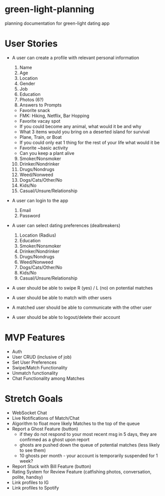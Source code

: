 # green-light-planning
planning documentation for green-light dating app 

# User Stories 
- A user can create a profile with relevant personal information 
  1. Name 
  2. Age 
  3. Location 
  4. Gender
  5. Job 
  6. Education
  7. Photos (6?) 
  8. Answers to Prompts 
    - Favorite snack
    - FMK: Hiking, Netflix, Bar Hopping
    - Favorite vacay spot 
    - If you could become any animal, what would it be and why 
    - What 3 items would you bring on a deserted island for survival 
    - Plane, Train, or Boat 
    - If you could only eat 1 thing for the rest of your life what would it be 
    - Favorite ~basic activity 
    - Can you keep a plant alive 
  9. Smoker/Nonsmoker 
  10. Drinker/Nondrinker 
  11. Drugs/Nondrugs 
  12. Weed/Nonweed 
  13. Dogs/Cats/Other/No
  14. Kids/No
  15. Casual/Unsure/Relationship

- A user can login to the app 
  1. Email 
  2. Password 
  
- A user can select dating preferences (dealbreakers) 
  1. Location (Radius) 
  2. Education 
  3. Smoker/Nonsmoker 
  4. Drinker/Nondrinker 
  5. Drugs/Nondrugs 
  6. Weed/Nonweed 
  7. Dogs/Cats/Other/No
  8. Kids/No
  9. Casual/Unsure/Relationship

- A user should be able to swipe R (yes) / L (no) on potential matches 
- A user should be able to match with other users 
- A matched user should be able to communicate with the other user 
- A user should be able to logout/delete their account  


# MVP Features 
- Auth 
- User CRUD (inclusive of job) 
- Set User Preferences 
- Swipe/Match Functionality 
- Unmatch functionality 
- Chat Functionality among Matches 


# Stretch Goals 
- WebSocket Chat 
- Live Notifications of Match/Chat
- Algorithm to float more likely Matches to the top of the queue 
- Report a Ghost Feature (button)
  - if they do not respond to your most recent msg in 5 days, they are confirmed as a ghost upon report 
  - ghosts are pushed down the queue of potential matches (less likely to see them) 
  - 10 ghosts per month - your account is temporarily suspended for 1 week? 
- Report Stuck with Bill Feature (button)
- Rating System for Review Feature (catfishing photos, conversation, polite, handsy)
- Link profiles to IG 
- Link profiles to Spotify
